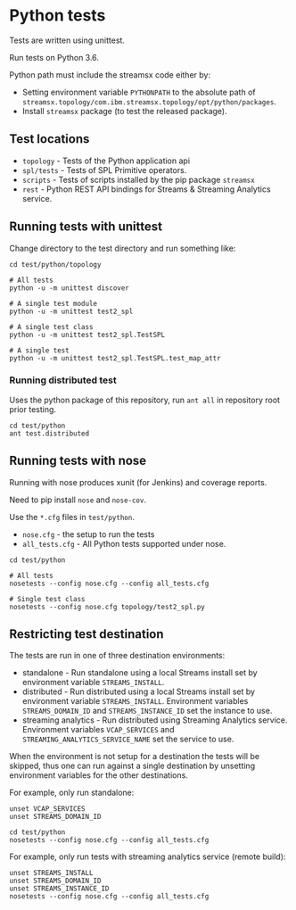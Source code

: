 # Python tests

Tests are written using unittest.

Run tests on Python 3.6.

Python path must include the streamsx code either by:

 * Setting environment variable `PYTHONPATH` to the absolute path of `streamsx.topology/com.ibm.streamsx.topology/opt/python/packages`.
 * Install `streamsx` package (to test the released package).


## Test locations

 * `topology` - Tests of the Python application api
 * `spl/tests` - Tests of SPL Primitive operators.
 * `scripts` - Tests of scripts installed by the pip package `streamsx`
 * `rest` - Python REST API bindings for Streams & Streaming Analytics service.

## Running tests with unittest

Change directory to the test directory and run something like:

```
cd test/python/topology

# All tests
python -u -m unittest discover

# A single test module
python -u -m unittest test2_spl

# A single test class
python -u -m unittest test2_spl.TestSPL

# A single test 
python -u -m unittest test2_spl.TestSPL.test_map_attr
```

### Running distributed test

Uses the python package of this repository, run `ant all` in repository root prior testing.

```
cd test/python
ant test.distributed
```

## Running tests with nose

Running with nose produces xunit (for Jenkins) and coverage reports.

Need to pip install `nose` and `nose-cov`.

Use the `*.cfg` files in `test/python`.

 * `nose.cfg` - the setup to run the tests
 * `all_tests.cfg` - All Python tests supported under nose.

```
cd test/python

# All tests
nosetests --config nose.cfg --config all_tests.cfg

# Single test class
nosetests --config nose.cfg topology/test2_spl.py
```

## Restricting test destination

The tests are run in one of three destination environments:

 * standalone - Run standalone using a local Streams install set by environment variable `STREAMS_INSTALL`.
 * distributed - Run distributed using a local Streams install set by environment variable `STREAMS_INSTALL`. Environment variables `STREAMS_DOMAIN_ID` and `STREAMS_INSTANCE_ID` set the instance to use.
 * streaming analytics - Run distributed using Streaming Analytics service.  Environment variables `VCAP_SERVICES` and `STREAMING_ANALYTICS_SERVICE_NAME` set the service to use.

When the environment is not setup for a destination the tests will be skipped, thus one can run against a single destination by unsetting environment variables for the other destinations.

For example, only run standalone:

```
unset VCAP_SERVICES
unset STREAMS_DOMAIN_ID

cd test/python
nosetests --config nose.cfg --config all_tests.cfg
```

For example, only run tests with streaming analytics service (remote build):

```
unset STREAMS_INSTALL
unset STREAMS_DOMAIN_ID
unset STREAMS_INSTANCE_ID
nosetests --config nose.cfg --config all_tests.cfg
```



